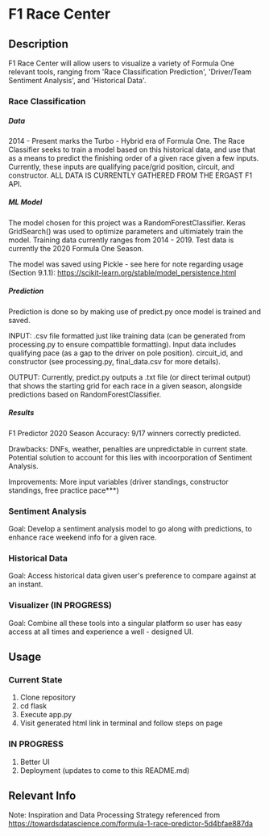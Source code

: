 # F1 Race Center
## Description
F1 Race Center will allow users to visualize a variety of Formula One relevant tools, ranging from 'Race Classification Prediction', 'Driver/Team Sentiment Analysis', and 'Historical Data'.

### Race Classification
##### Data
2014 - Present marks the Turbo - Hybrid era of Formula One. The Race Classifier seeks to train a model based on this historical data, and use that as a means to predict the finishing order of a given race given a few inputs. Currently, these inputs are qualifying pace/grid position, circuit, and constructor. ALL DATA IS CURRENTLY GATHERED FROM THE ERGAST F1 API.

##### ML Model
The model chosen for this project was a RandomForestClassifier. Keras GridSearch() was used to optimize parameters and ultimiately train the model. Training data currently ranges from 2014 - 2019. Test data is currently the 2020 Formula One Season.

The model was saved using Pickle - see here for note regarding usage (Section 9.1.1): https://scikit-learn.org/stable/model_persistence.html

##### Prediction
Prediction is done so by making use of predict.py once model is trained and saved.

INPUT: .csv file formatted just like training data (can be generated from processing.py to ensure compattible formatting). Input data includes qualifying pace (as a gap to the driver on pole position). circuit_id, and constructor (see processing.py, final_data.csv for more details).

OUTPUT: Currently, predict.py outputs a .txt file (or direct terimal output) that shows the starting grid for each race in a given season, alongside predictions based on RandomForestClassifier.

##### Results
F1 Predictor 2020 Season Accuracy: 9/17 winners correctly predicted.

Drawbacks: DNFs, weather, penalties are unpredictable in current state. Potential solution to account for this lies with incoorporation of Sentiment Analysis.

Improvements: More input variables (driver standings, constructor standings, free practice pace***)

### Sentiment Analysis
Goal: Develop a sentiment analysis model to go along with predictions, to enhance race weekend info for a given race.

### Historical Data
Goal: Access historical data given user's preference to compare against at an instant.

### Visualizer (IN PROGRESS)
Goal: Combine all these tools into a singular platform so user has easy access at all times and experience a well - designed UI.


## Usage
### Current State
1. Clone repository
2. cd flask
3. Execute app.py
4. Visit generated html link in terminal and follow steps on page

### IN PROGRESS
1. Better UI
2. Deployment (updates to come to this README.md)


## Relevant Info
Note: Inspiration and Data Processing Strategy referenced from https://towardsdatascience.com/formula-1-race-predictor-5d4bfae887da
